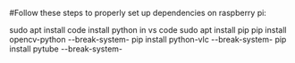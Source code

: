 #Follow these steps to properly set up dependencies on raspberry pi:

sudo apt install code
install python in vs code
sudo apt install pip
pip install opencv-python --break-system-
pip install python-vlc --break-system-
pip install pytube --break-system-
